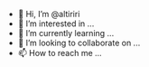 - 👋 Hi, I’m @altiriri
- 👀 I’m interested in ...
- 🌱 I’m currently learning ...
- 💞️ I’m looking to collaborate on ...
- 📫 How to reach me ...

<!---
altiriri/altiriri is a ✨ special ✨ repository because its `README.md` (this file) appears on your GitHub profile.
You can click the Preview link to take a look at your changes.
--->
